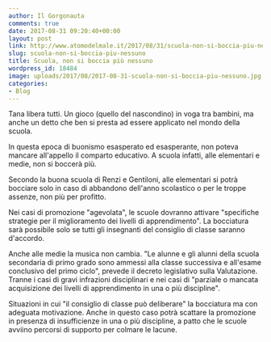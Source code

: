 ```yaml
---
author: Il Gorgonauta
comments: true
date: 2017-08-31 09:20:40+00:00
layout: post
link: http://www.atomodelmale.it/2017/08/31/scuola-non-si-boccia-piu-nessuno/
slug: scuola-non-si-boccia-piu-nessuno
title: Scuola, non si boccia più nessuno
wordpress_id: 18484
image: uploads/2017/08/2017-08-31-scuola-non-si-boccia-piu-nessuno.jpg
categories:
- Blog
---
```


Tana libera tutti. Un gioco (quello del nascondino) in voga tra bambini, ma anche un detto che ben si presta ad essere applicato nel mondo della scuola.

In questa epoca di buonismo esasperato ed esasperante, non poteva mancare all'appello il comparto educativo. A scuola infatti, alle elementari e medie, non si boccerà più.

Secondo la buona scuola di Renzi e Gentiloni, alle elementari si potrà bocciare solo in caso di abbandono dell'anno scolastico o per le troppe assenze, non più per profitto.

Nei casi di promozione "agevolata", le scuole dovranno attivare "specifiche strategie per il miglioramento dei livelli di apprendimento". La bocciatura sarà possibile solo se tutti gli insegnanti del consiglio di classe saranno d'accordo.

Anche alle medie la musica non cambia. "Le alunne e gli alunni della scuola secondaria di primo grado sono ammessi alla classe successiva e all'esame conclusivo del primo ciclo", prevede il decreto legislativo sulla Valutazione. Tranne i casi di gravi infrazioni disciplinari e nei casi di "parziale o mancata acquisizione dei livelli di apprendimento in una o più discipline".

Situazioni in cui "il consiglio di classe può deliberare" la bocciatura ma con adeguata motivazione. Anche in questo caso potrà scattare la promozione in presenza di insufficienze in una o più discipline, a patto che le scuole avviino percorsi di supporto per colmare le lacune.
